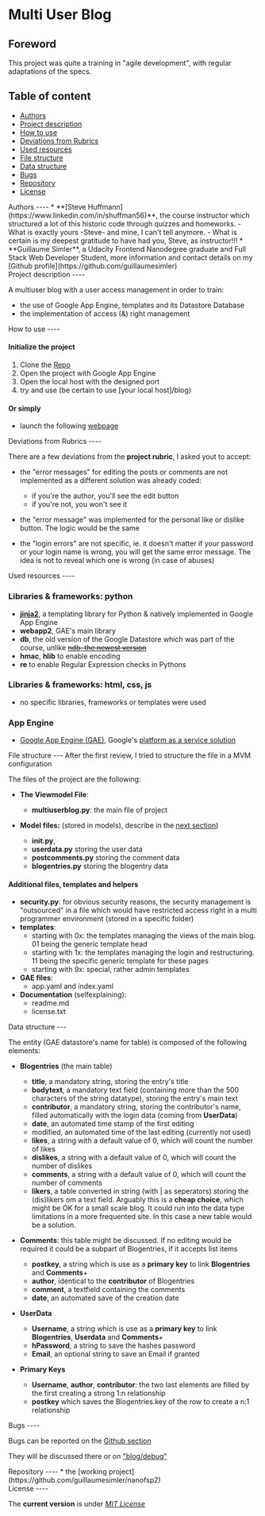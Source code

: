 # Multi User Blog

Foreword
----
This project was quite a training in "agile development", with regular adaptations of the specs.

Table of content
----
- [Authors](#section1)
- [Project description](#section2)
- [How to use](#section3)
- [Deviations from Rubrics](#section4)
- [Used resources](#section5)
- [File structure](#section6)
- [Data structure](#section7)
- [Bugs](#section8)
- [Repository](#section9)
- [License](#section10)


<div id='section1'/>
Authors
----
* **[Steve Huffmann](https://www.linkedin.com/in/shuffman56)**, the course instructor which structured a lot of this historic code through quizzes and homeworks.
	- What is exactly yours -Steve- and mine, I can't tell anymore. 
	- What is certain is my deepest gratitude to have had you, Steve, as instructor!!!
* **Guillaume Simler**, a Udacity Frontend Nanodegree graduate and Full Stack Web Developer Student, more information and contact details on my [Github profile](https://github.com/guillaumesimler)

<div id='section2'/>
Project description
----

A multiuser blog with a user access management in order to train:
* the use of Google App Engine, templates and its Datastore Database
* the implementation of access (&) right management

<div id='section3'/>
How to use
----

#### Initialize the project

1. Clone the [Repo](https://github.com/guillaumesimler/nanofsp2)
2. Open the project with Google App Engine
3. Open the local host with the designed port
4. try and use (be certain to use [your local host]/blog)

#### Or simply

* launch the following [webpage](http://guillaume-udacity-blog.appspot.com/blog)


<div id='section4'/>
Deviations from Rubrics
----

There are a few deviations from the **project rubric**, I asked yout to accept:
* the "error messages" for editing the posts or comments are not implemented as a different solution was already coded:
	- if you're the author, you'll see the edit button
	- if you're not, you won't see it
* the "error message" was implemented for the personal like or dislike button. The logic would be the same

* the "login errors" are not specific, ie. it doesn't matter if your password or your login name is wrong, you will get the same error message. The idea is not to reveal which one is wrong (in case of abuses)

<div id='section5'/>
Used resources
----

### Libraries & frameworks: **python**

* [**jinja2**](http://jinja.pocoo.org/), a templating library for Python & natively implemented in Google App Engine
* **webapp2**, GAE's main library
* **db**, the old version of the Google Datastore which was part of the course, unlike [~~ndb, the newest version~~](https://cloud.google.com/appengine/docs/python/ndb/db_to_ndb)
* **hmac**, **hlib** to enable encoding
* **re** to enable Regular Expression checks in Pythons

### Libraries & frameworks: **html, css, js**

* no specific libraries, frameworks or templates were used

### App Engine

* [Google App Engine (GAE)](https://cloud.google.com/appengine/docs/python/), Google's [platform as a service solution](https://en.wikipedia.org/wiki/Google_App_Engine)

<div id='section6'/>
File structure
---
After the first review, I tried to structure the file in a MVM configuration

The files of the project are the following:
* **The Viewmodel File**:
	- **multiuserblog.py**: the main file of project

* **Model files:** (stored in models\), describe in the [next section](#section7))
	- **__init__.py**, 
	- **userdata.py** storing the user data
	- **postcomments.py** storing the comment data
	- **blogentries.py** storing the blogentry data


#### Additional files, templates and helpers
* **security.py**: for obvious security reasons, the security management is "outsourced" in a file which would have restricted access right in a multi programmer environment (stored in a specific folder)
* **templates**:
	- starting with 0x: the templates managing the views of the main blog. 01 being the generic template head
	- starting with 1x: the templates managing the login and restructuring. 11 being the specific generic template for these pages
	- starting with 9x: special, rather admin templates
* **GAE files**:
	- app.yaml and index.yaml
* **Documentation** (selfexplaining):
	- readme.md
	- license.txt


<div id='section7'/>
Data structure
---

The entity (GAE datastore's name for table) is composed of the following elements:

* **Blogentries** (the main table)
	- **title**, a mandatory string, storing the entry's title
	- **bodytext**, a mandatory text field (containing more than the 500 characters of the string datatype), storing the entry's main text
	- **contributor**, a mandatory string, storing the contributor's name, filled automatically with the login data (coming from __UserData__)
	- **date**, an automated time stamp of the first editing
	- modified, an automated time of the last editing (currently not used)
	- **likes**, a string with a default value of 0, which will count the number of likes
	- **dislikes**, a string with a default value of 0, which will count the number of dislikes
	- **comments**, a string with a default value of 0, which will count the number of comments
	- **likers**, a table converted in string (with | as seperators) storing the (dis)likers om a text field. Arguably this is a **cheap choice**, which might be OK for a small scale blog. It could run into the data type limitations in a more frequented site. In this case a new table would be a solution.

* **Comments**: this table might be discussed. If no editing would be required it could be a subpart of Blogentries, if it accepts list items
	- **postkey**, a string which is use as a __primary key__ to link __Blogentries__ and __Comments__+
	- **author**, identical to the **contributor** of Blogentries
	- **comment**, a textfield containing the comments
	- **date**, an automated save of the creation date

* **UserData**
	- **Username**, a string which is use as a __primary key__ to link __Blogentries__, __Userdata__ and __Comments__+ 	
	- **hPassword**, a string to save the hashes password
	- **Email**, an optional string to save an Email if granted

* **Primary Keys**
	- **Username**, **author**, **contributor**:  the two last elements are filled by the first creating a strong 1:n relationship
	- **postkey** which saves the Blogentries.key of the row to create a n:1 relationship


<div id='section8'/>
Bugs
----

Bugs can be reported on the [Github section](https://github.com/guillaumesimler/nanofsp2/issues)

They will be discussed there or on ["blog/debug"]()

<div id='section9'/>
Repository
----
* the [working project](https://github.com/guillaumesimler/nanofsp2)

<div id='section10'/>
License
----

The **current version** is under [_MIT License_](https://github.com/guillaumesimler/nanofsp2/blob/master/LICENSE.txt)